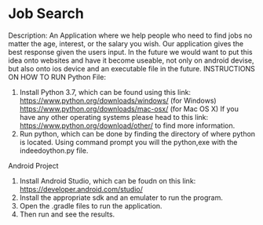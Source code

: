 # Job Search
Description: 
An Application where we help people who need to find jobs no matter the age, interest, or the salary you wish. Our application gives the best response given the users input. In the future we would want to put this idea onto websites and have it become useable, not only on android devise, but also onto ios device and an executable file in the future. 
INSTRUCTIONS ON HOW TO RUN
Python File:
1. Install Python 3.7, which can be found using this link: https://www.python.org/downloads/windows/ (for Windows) 
https://www.python.org/downloads/mac-osx/ (for Mac OS X)
If you have any other operating systems please head to this link: https://www.python.org/download/other/ to find more information.
2. Run python, which can be done by finding the directory of where python is located. Using command prompt you will the python,exe with the indeedoython.py file. 

Android Project
1. Install Android Studio, which can be foudn on this link: https://developer.android.com/studio/
2. Install the appropriate sdk and an emulater to run the program.
3. Open the .gradle files to run the application. 
4. Then run and see the results. 

